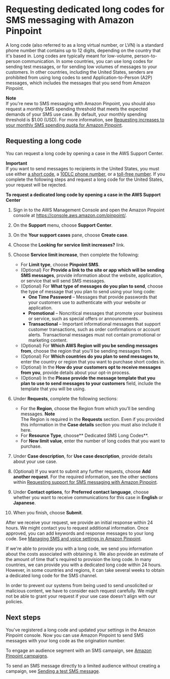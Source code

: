 # Requesting dedicated long codes for SMS messaging with Amazon Pinpoint<a name="channels-sms-awssupport-long-code"></a>

A long code \(also referred to as a long virtual number, or LVN\) is a standard phone number that contains up to 12 digits, depending on the country that it's based in\. Long codes are typically meant for low\-volume, person\-to\-person communication\. In some countries, you can use long codes for sending test messages, or for sending low volumes of messages to your customers\. In other countries, including the United States, senders are prohibited from using long codes to send Application\-to\-Person \(A2P\) messages, which includes the messages that you send from Amazon Pinpoint\.

**Note**  
If you're new to SMS messaging with Amazon Pinpoint, you should also request a monthly SMS spending threshold that meets the expected demands of your SMS use case\. By default, your monthly spending threshold is $1\.00 \(USD\)\. For more information, see [Requesting increases to your monthly SMS spending quota for Amazon Pinpoint](channels-sms-awssupport-spend-threshold.md)\.

## Requesting a long code<a name="request-number-row"></a>

You can request a long code by opening a case in the AWS Support Center\.

**Important**  
If you want to send messages to recipients in the United States, you must use either [a short code](channels-sms-awssupport-short-code.md), a [10DLC phone number](settings-sms-10dlc.md), or a [toll\-free number](settings-sms-request-number.md)\. If you complete the following steps and request a long code for the United States, your request will be rejected\.

**To request a dedicated long code by opening a case in the AWS Support Center**

1. Sign in to the AWS Management Console and open the Amazon Pinpoint console at [https://console\.aws\.amazon\.com/pinpoint/](https://console.aws.amazon.com/pinpoint/)\.

1. On the **Support** menu, choose **Support Center**\.

1. On the **Your support cases** pane, choose **Create case**\.

1. Choose the **Looking for service limit increases?** link\.

1. Choose **Service limit increase**, then complete the following:
   + For **Limit type**, choose **Pinpoint SMS**\.
   + \(Optional\) For **Provide a link to the site or app which will be sending SMS messages**, provide information about the website, application, or service that will send SMS messages\.
   + \(Optional\) For **What type of messages do you plan to send**, choose the type of message that you plan to send using your long code:
     + **One Time Password** – Messages that provide passwords that your customers use to authenticate with your website or application\.
     + **Promotional** – Noncritical messages that promote your business or service, such as special offers or announcements\.
     + **Transactional** – Important informational messages that support customer transactions, such as order confirmations or account alerts\. Transactional messages must not contain promotional or marketing content\.
   + \(Optional\) For **Which AWS Region will you be sending messages from**, choose the region that you'll be sending messages from\.
   + \(Optional\) For **Which countries do you plan to send messages to**, enter the country or region that you want to purchase short codes in\.
   + \(Optional\) In the **How do your customers opt to receive messages from you**, provide details about your opt\-in process\.
   + \(Optional\) In the **Please provide the message template that you plan to use to send messages to your customers** field, include the template that you will be using\.

1. Under **Requests**, complete the following sections:
   + For the **Region**, choose the Region from which you'll be sending messages\. 
**Note**  
The Region is required in the **Requests** section\. Even if you provided this information in the **Case details** section you must also include it here\.
   + For **Resource Type**, choose** Dedicated SMS Long Codes**\.
   + For **New limit value**, enter the number of long codes that you want to purchase\.

1. Under **Case description**, for **Use case description**, provide details about your use case\.

1. \(Optional\) If you want to submit any further requests, choose **Add another request**\. For the required information, see the other sections within [Requesting support for SMS messaging with Amazon Pinpoint](channels-sms-awssupport.md)\.

1. Under **Contact options**, for **Preferred contact language**, choose whether you want to receive communications for this case in **English** or **Japanese**\.

1. When you finish, choose **Submit**\.

After we receive your request, we provide an initial response within 24 hours\. We might contact you to request additional information\. Once approved, you can add keywords and response messages to your long code\. See [Managing SMS and voice settings in Amazon Pinpoint](settings-sms-managing.md)\. 

If we're able to provide you with a long code, we send you information about the costs associated with obtaining it\. We also provide an estimate of the amount of time that's required to provision the long code\. In many countries, we can provide you with a dedicated long code within 24 hours\. However, in some countries and regions, it can take several weeks to obtain a dedicated long code for the SMS channel\.

In order to prevent our systems from being used to send unsolicited or malicious content, we have to consider each request carefully\. We might not be able to grant your request if your use case doesn't align with our policies\.

## Next steps<a name="register-campaign-10dlc"></a>

You've registered a long code and updated your settings in the Amazon Pinpoint console\. Now you can use Amazon Pinpoint to send SMS messages with your long code as the origination number\.

To engage an audience segment with an SMS campaign, see [Amazon Pinpoint campaigns](campaigns.md)\.



To send an SMS message directly to a limited audience without creating a campaign, see [Sending a test SMS message](messages-sms.md)\.